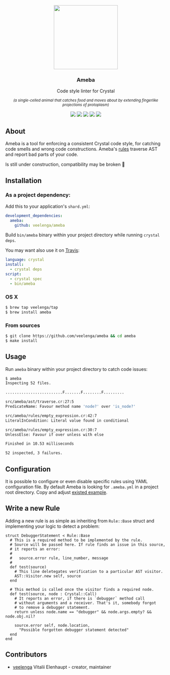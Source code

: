 <p align="center">
  <img src="https://media.githubusercontent.com/media/veelenga/bin/master/ameba/logo.png" width="200">
  <h3 align="center">Ameba</h3>
  <p align="center">Code style linter for Crystal<p>
  <p align="center">
    <sup>
      <i>
        (a single-celled animal that catches food and moves about by extending fingerlike projections of protoplasm)
      </i>
    </sup>
  </p>
  <p align="center">
    <a href="https://travis-ci.org/veelenga/ameba"><img src="https://travis-ci.org/veelenga/ameba.svg?branch=master"></a>
    <a href="https://github.com/veelenga/ameba/releases"><img src="https://img.shields.io/github/release/veelenga/ameba.svg?maxAge=360"></a>
    <a href="https://shards.rocks/badge/github/veelenga/ameba"><img src="https://shards.rocks/badge/github/veelenga/ameba/status.svg"></a>
    <a href="https://github.com/veelenga/ameba/blob/master/LICENSE"><img src="https://img.shields.io/github/license/veelenga/ameba.svg"></a>
  <a href="https://gitter.im/veelenga/ameba?utm_source=badge&utm_medium=badge&utm_campaign=pr-badge"><img src="https://badges.gitter.im/veelenga/ameba.svg"></a>
  </p>
</p>

## About

Ameba is a tool for enforcing a consistent Crystal code style, for catching code smells and wrong code constructions.
Ameba's [rules](src/ameba/rules/) traverse AST and report bad parts of your code.

Is still under construction, compatibility may be broken :construction:

## Installation

### As a project dependency:

Add this to your application's `shard.yml`:

```yaml
development_dependencies:
  ameba:
    github: veelenga/ameba
```

Build `bin/ameba` binary within your project directory while running `crystal deps`.

You may want also use it on [Travis](travis-ci.org):

```yaml
language: crystal
install:
  - crystal deps
script:
  - crystal spec
  - bin/ameba
```

### OS X

```sh
$ brew tap veelenga/tap
$ brew install ameba
```

### From sources

```sh
$ git clone https://github.com/veelenga/ameba && cd ameba
$ make install
```

## Usage

Run `ameba` binary within your project directory to catch code issues:

```sh
$ ameba
Inspecting 52 files.

.........................F.......F........F.........

src/ameba/ast/traverse.cr:27:5
PredicateName: Favour method name 'node?' over 'is_node?'

src/ameba/rules/empty_expression.cr:42:7
LiteralInCondition: Literal value found in conditional

src/ameba/rules/empty_expression.cr:30:7
UnlessElse: Favour if over unless with else

Finished in 10.53 milliseconds

52 inspected, 3 failures.
```

## Configuration

It is possible to configure or even disable specific rules using YAML configuration file.
By default Ameba is looking for `.ameba.yml` in a project root directory.
Copy and adjust [existed example](config/ameba.yml).

## Write a new Rule

Adding a new rule is as simple as inheriting from `Rule::Base` struct and implementing
your logic to detect a problem:

```crystal
struct DebuggerStatement < Rule::Base
  # This is a required method to be implemented by the rule.
  # Source will be passed here. If rule finds an issue in this source,
  # it reports an error: 
  # 
  #   source.error rule, line_number, message
  #
  def test(source)
    # This line deletegates verification to a particular AST visitor.
    AST::Visitor.new self, source
  end

  # This method is called once the visitor finds a required node.
  def test(source, node : Crystal::Call)
    # It reports an error, if there is `debugger` method call
    # without arguments and a receiver. That's it, somebody forgot
    # to remove a debugger statement.
    return unless node.name == "debugger" && node.args.empty? && node.obj.nil?

    source.error self, node.location,
      "Possible forgotten debugger statement detected"
  end
end

```

## Contributors

- [veelenga](https://github.com/veelenga) Vitalii Elenhaupt - creator, maintainer
